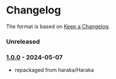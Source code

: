 # Changelog

The format is based on [Keep a Changelog](https://keepachangelog.com/).

### Unreleased

### [1.0.0] - 2024-05-07

- repackaged from haraka/Haraka

[1.0.0]: https://github.com/haraka/haraka-plugin-template/releases/tag/1.0.0
